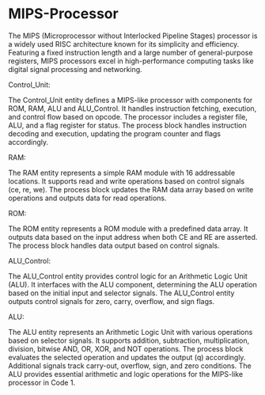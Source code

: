 # MIPS-Processor
The MIPS (Microprocessor without Interlocked Pipeline Stages) processor is a widely used RISC architecture known for its simplicity and efficiency. Featuring a fixed instruction length and a large number of general-purpose registers, MIPS processors excel in high-performance computing tasks like digital signal processing and networking.

Control_Unit: 

The Control_Unit entity defines a MIPS-like processor with components for ROM, RAM, ALU and ALU_Control. It handles instruction fetching, execution, and control flow based on opcode. The processor includes a register file, ALU, and a flag register for status. The process block handles instruction decoding and execution, updating the program counter and flags accordingly.

RAM: 

The RAM entity represents a simple RAM module with 16 addressable locations. It supports read and write operations based on control signals (ce, re, we). The process block updates the RAM data array based on write operations and outputs data for read operations.

ROM: 

The ROM entity represents a ROM module with a predefined data array. It outputs data based on the input address when both CE and RE are asserted. The process block handles data output based on control signals.

ALU_Control:

The ALU_Control entity provides control logic for an Arithmetic Logic Unit (ALU). It interfaces with the ALU component, determining the ALU operation based on the initial input and selector signals. The ALU_Control entity outputs control signals for zero, carry, overflow, and sign flags.


ALU:

The ALU entity represents an Arithmetic Logic Unit with various operations based on selector signals. It supports addition, subtraction, multiplication, division, bitwise AND, OR, XOR, and NOT operations. The process block evaluates the selected operation and updates the output (q) accordingly. Additional signals track carry-out, overflow, sign, and zero conditions. The ALU provides essential arithmetic and logic operations for the MIPS-like processor in Code 1.



